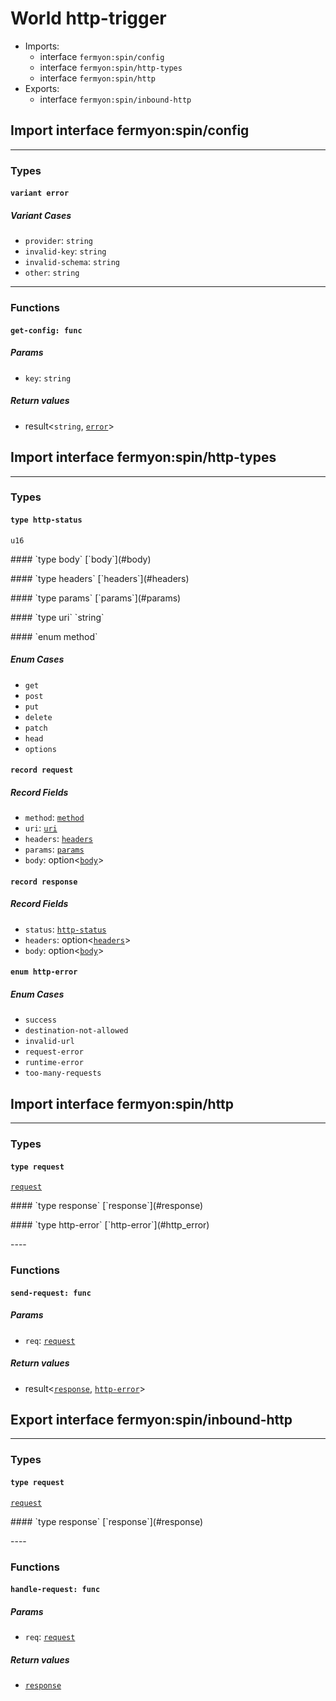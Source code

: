 # <a name="http_trigger">World http-trigger</a>


 - Imports:
    - interface `fermyon:spin/config`
    - interface `fermyon:spin/http-types`
    - interface `fermyon:spin/http`
 - Exports:
    - interface `fermyon:spin/inbound-http`

## <a name="fermyon:spin_config">Import interface fermyon:spin/config</a>


----

### Types

#### <a name="error">`variant error`</a>


##### Variant Cases

- <a name="error.provider">`provider`</a>: `string`
- <a name="error.invalid_key">`invalid-key`</a>: `string`
- <a name="error.invalid_schema">`invalid-schema`</a>: `string`
- <a name="error.other">`other`</a>: `string`
----

### Functions

#### <a name="get_config">`get-config: func`</a>


##### Params

- <a name="get_config.key">`key`</a>: `string`

##### Return values

- <a name="get_config.0"></a> result<`string`, [`error`](#error)>

## <a name="fermyon:spin_http_types">Import interface fermyon:spin/http-types</a>


----

### Types

#### <a name="http_status">`type http-status`</a>
`u16`
<p>
#### <a name="body">`type body`</a>
[`body`](#body)
<p>
#### <a name="headers">`type headers`</a>
[`headers`](#headers)
<p>
#### <a name="params">`type params`</a>
[`params`](#params)
<p>
#### <a name="uri">`type uri`</a>
`string`
<p>
#### <a name="method">`enum method`</a>


##### Enum Cases

- <a name="method.get">`get`</a>
- <a name="method.post">`post`</a>
- <a name="method.put">`put`</a>
- <a name="method.delete">`delete`</a>
- <a name="method.patch">`patch`</a>
- <a name="method.head">`head`</a>
- <a name="method.options">`options`</a>
#### <a name="request">`record request`</a>


##### Record Fields

- <a name="request.method">`method`</a>: [`method`](#method)
- <a name="request.uri">`uri`</a>: [`uri`](#uri)
- <a name="request.headers">`headers`</a>: [`headers`](#headers)
- <a name="request.params">`params`</a>: [`params`](#params)
- <a name="request.body">`body`</a>: option<[`body`](#body)>
#### <a name="response">`record response`</a>


##### Record Fields

- <a name="response.status">`status`</a>: [`http-status`](#http_status)
- <a name="response.headers">`headers`</a>: option<[`headers`](#headers)>
- <a name="response.body">`body`</a>: option<[`body`](#body)>
#### <a name="http_error">`enum http-error`</a>


##### Enum Cases

- <a name="http_error.success">`success`</a>
- <a name="http_error.destination_not_allowed">`destination-not-allowed`</a>
- <a name="http_error.invalid_url">`invalid-url`</a>
- <a name="http_error.request_error">`request-error`</a>
- <a name="http_error.runtime_error">`runtime-error`</a>
- <a name="http_error.too_many_requests">`too-many-requests`</a>
## <a name="fermyon:spin_http">Import interface fermyon:spin/http</a>


----

### Types

#### <a name="request">`type request`</a>
[`request`](#request)
<p>
#### <a name="response">`type response`</a>
[`response`](#response)
<p>
#### <a name="http_error">`type http-error`</a>
[`http-error`](#http_error)
<p>
----

### Functions

#### <a name="send_request">`send-request: func`</a>


##### Params

- <a name="send_request.req">`req`</a>: [`request`](#request)

##### Return values

- <a name="send_request.0"></a> result<[`response`](#response), [`http-error`](#http_error)>

## <a name="fermyon:spin_inbound_http">Export interface fermyon:spin/inbound-http</a>

----

### Types

#### <a name="request">`type request`</a>
[`request`](#request)
<p>
#### <a name="response">`type response`</a>
[`response`](#response)
<p>
----

### Functions

#### <a name="handle_request">`handle-request: func`</a>


##### Params

- <a name="handle_request.req">`req`</a>: [`request`](#request)

##### Return values

- <a name="handle_request.0"></a> [`response`](#response)

